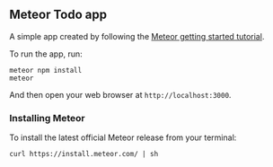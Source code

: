 Meteor Todo app
-----

A simple app created by following the [Meteor getting started tutorial](https://www.meteor.com/tutorials/blaze/creating-an-app).

To run the app, run:

```
meteor npm install
meteor
```

And then open your web browser at `http://localhost:3000`.

### Installing Meteor

To install the latest official Meteor release from your terminal: 

```
curl https://install.meteor.com/ | sh
```